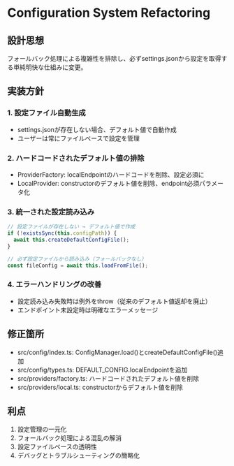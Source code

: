 # Configuration System Refactoring

## 設計思想
フォールバック処理による複雑性を排除し、必ずsettings.jsonから設定を取得する単純明快な仕組みに変更。

## 実装方針

### 1. 設定ファイル自動生成
- settings.jsonが存在しない場合、デフォルト値で自動作成
- ユーザーは常にファイルベースで設定を管理

### 2. ハードコードされたデフォルト値の排除
- ProviderFactory: localEndpointのハードコードを削除、設定必須に
- LocalProvider: constructorのデフォルト値を削除、endpoint必須パラメータ化

### 3. 統一された設定読み込み
```typescript
// 設定ファイルが存在しない → デフォルト値で作成
if (!existsSync(this.configPath)) {
  await this.createDefaultConfigFile();
}

// 必ず設定ファイルから読み込み（フォールバックなし）
const fileConfig = await this.loadFromFile();
```

### 4. エラーハンドリングの改善
- 設定読み込み失敗時は例外をthrow（従来のデフォルト値返却を廃止）
- エンドポイント未設定時は明確なエラーメッセージ

## 修正箇所
- src/config/index.ts: ConfigManager.load()とcreateDefaultConfigFile()追加
- src/config/types.ts: DEFAULT_CONFIG.localEndpointを追加
- src/providers/factory.ts: ハードコードされたデフォルト値を削除
- src/providers/local.ts: constructorからデフォルト値を削除

## 利点
1. 設定管理の一元化
2. フォールバック処理による混乱の解消
3. 設定ファイルベースの透明性
4. デバッグとトラブルシューティングの簡略化